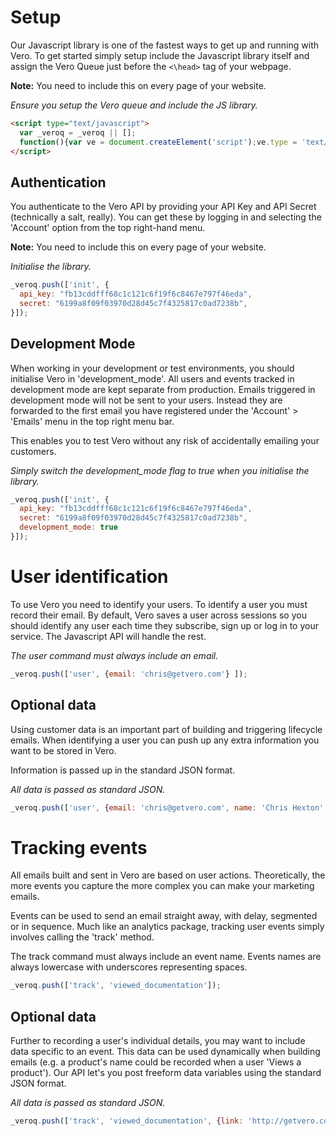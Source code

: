 Setup
========

Our Javascript library is one of the fastest ways to get up and running with Vero. To get started simply setup include the Javascript library itself and assign the Vero Queue just before the `<\head>` tag of your webpage.

**Note:** You need to include this on every page of your website.

_Ensure you setup the Vero queue and include the JS library._

```html
<script type="text/javascript">
  var _veroq = _veroq || []; 
  function(){var ve = document.createElement('script');ve.type = 'text/javascript';ve.async = true;ve.src = '//getvero.com/assets/m.js';var s = document.getElementsByTagName('script')[0]; s.parentNode.insertBefore(ve, s);})();
</script>
```

Authentication
------------

You authenticate to the Vero API by providing your API Key and API Secret (technically a salt, really). You can get these by logging in and selecting the 'Account' option from the top right-hand menu.

**Note:** You need to include this on every page of your website.

_Initialise the library._

```js
_veroq.push(['init', {
  api_key: "fb13cddfff68c1c121c6f19f6c8467e797f46eda", 
  secret: "6199a8f09f03970d28d45c7f4325817c0ad7238b",
}]);
```

Development Mode
------------

When working in your development or test environments, you should initialise Vero in 'development_mode'. All users and events tracked in development mode are kept separate from production. Emails triggered in development mode will not be sent to your users. Instead they are forwarded to the first email you have registered under the 'Account' > 'Emails' menu in the top right menu bar.

This enables you to test Vero without any risk of accidentally emailing your customers.

_Simply switch the development_mode flag to true when you initialise the library._

```js
_veroq.push(['init', {
  api_key: "fb13cddfff68c1c121c6f19f6c8467e797f46eda", 
  secret: "6199a8f09f03970d28d45c7f4325817c0ad7238b",
  development_mode: true
}]);
```

User identification
========

To use Vero you need to identify your users. To identify a user you must record their email. By default, Vero saves a user across sessions so you should identify any user each time they subscribe, sign up or log in to your service. The Javascript API will handle the rest.

_The user command must always include an email._

```js
_veroq.push(['user', {email: 'chris@getvero.com'} ]);
```

Optional data
------------

Using customer data is an important part of building and triggering lifecycle emails. When identifying a user you can push up any extra information you want to be stored in Vero.

Information is passed up in the standard JSON format.

_All data is passed as standard JSON._

```js
_veroq.push(['user', {email: 'chris@getvero.com', name: 'Chris Hexton', age: 24} ]);
```

Tracking events
========

All emails built and sent in Vero are based on user actions. Theoretically, the more events you capture the more complex you can make your marketing emails.

Events can be used to send an email straight away, with delay, segmented or in sequence. Much like an analytics package, tracking user events simply involves calling the 'track' method.

The track command must always include an event name. Events names are always lowercase with underscores representing spaces.

```js
_veroq.push(['track', 'viewed_documentation']);
```

Optional data
------------

Further to recording a user's individual details, you may want to include data specific to an event. This data can be used dynamically when building emails (e.g. a product's name could be recorded when a user 'Views a product'). Our API let's you post freeform data variables using the standard JSON format.

_All data is passed as standard JSON._

```js
_veroq.push(['track', 'viewed_documentation', {link: 'http://getvero.com/docs'}]);
```